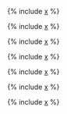 {% include [x](_includes/select/calc.md) %}

{% include [x](_includes/select/execution.md) %}

{% include [x](_includes/select/column_order.md) %}

{% include [x](_includes/select/combining_queries.md) %}

{% include [x](_includes/select/union_all.md) %}

{% include [x](_includes/select/union.md) %}

{% include [x](_includes/select/commit.md) %}